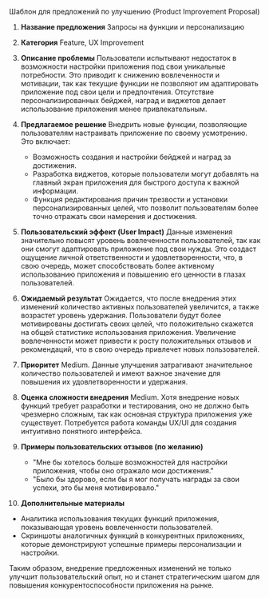 Шаблон для предложений по улучшению (Product Improvement Proposal)

1. **Название предложения**
   Запросы на функции и персонализацию

2. **Категория**
   Feature, UX Improvement

3. **Описание проблемы**
   Пользователи испытывают недостаток в возможности настройки приложения под свои уникальные потребности. Это приводит к снижению вовлеченности и мотивации, так как текущие функции не позволяют им адаптировать приложение под свои цели и предпочтения. Отсутствие персонализированных бейджей, наград и виджетов делает использование приложения менее привлекательным.

4. **Предлагаемое решение**
   Внедрить новые функции, позволяющие пользователям настраивать приложение по своему усмотрению. Это включает:
   - Возможность создания и настройки бейджей и наград за достижения.
   - Разработка виджетов, которые пользователи могут добавлять на главный экран приложения для быстрого доступа к важной информации.
   - Функция редактирования причин трезвости и установки персонализированных целей, что позволит пользователям более точно отражать свои намерения и достижения.

5. **Пользовательский эффект (User Impact)**
   Данные изменения значительно повысят уровень вовлеченности пользователей, так как они смогут адаптировать приложение под свои нужды. Это создаст ощущение личной ответственности и удовлетворенности, что, в свою очередь, может способствовать более активному использованию приложения и повышению его ценности в глазах пользователей.

6. **Ожидаемый результат**
   Ожидается, что после внедрения этих изменений количество активных пользователей увеличится, а также возрастет уровень удержания. Пользователи будут более мотивированы достигать своих целей, что положительно скажется на общей статистике использования приложения. Увеличение вовлеченности может привести к росту положительных отзывов и рекомендаций, что в свою очередь привлечет новых пользователей.

7. **Приоритет**
   Medium. Данные улучшения затрагивают значительное количество пользователей и имеют важное значение для повышения их удовлетворенности и удержания.

8. **Оценка сложности внедрения**
   Medium. Хотя внедрение новых функций требует разработки и тестирования, оно не должно быть чрезмерно сложным, так как основная структура приложения уже существует. Потребуется работа команды UX/UI для создания интуитивно понятного интерфейса.

9. **Примеры пользовательских отзывов (по желанию)**
   - "Мне бы хотелось больше возможностей для настройки приложения, чтобы оно отражало мои достижения."
   - "Было бы здорово, если бы я мог получать награды за свои успехи, это бы меня мотивировало."

10. **Дополнительные материалы**
   - Аналитика использования текущих функций приложения, показывающая уровень вовлеченности пользователей.
   - Скриншоты аналогичных функций в конкурентных приложениях, которые демонстрируют успешные примеры персонализации и настройки.

Таким образом, внедрение предложенных изменений не только улучшит пользовательский опыт, но и станет стратегическим шагом для повышения конкурентоспособности приложения на рынке.